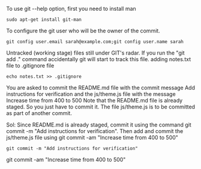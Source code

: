To use git --help option, first you need to install man 
```
sudo apt-get install git-man
```
To configure the git user who will be the owner of the commit.
```
git config user.email sarah@example.com;git config user.name sarah
```
Untracked (working stage) files still under GIT's radar. If you run the "git add ." command accidentally git will start to track this file. adding notes.txt file to .gitignore file
```
echo notes.txt >> .gitignore
```
You are asked to commit the README.md file with the commit message Add instructions for verification and the js/theme.js file with the message Increase time from 400 to 500 Note that the README.md file is already staged. So you just have to commit it. The file js/theme.js is to be committed as part of another commit.

Sol: Since README.md is already staged, commit it using the command git commit -m "Add instructions for verification". Then add and commit the js/theme.js file using git commit -am "Increase time from 400 to 500"
```
git commit -m "Add instructions for verification"
```
git commit -am "Increase time from 400 to 500"
```
